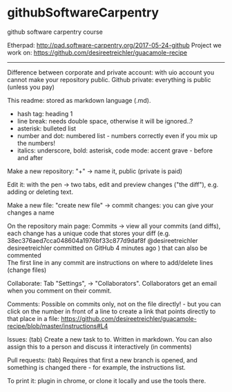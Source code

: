 # githubSoftwareCarpentry
github software carpentry course

Etherpad: http://pad.software-carpentry.org/2017-05-24-github
Project we work on: https://github.com/desireetreichler/guacamole-recipe
______________________________________________________________

Difference between corporate and private account: with uio account you cannot make your repository public. Github private: everything is public (unless you pay)

This readme: stored as markdown language (.md). 
* hash tag: heading 1
* line break: needs double space, otherwise it will be ignored..?
* asterisk: bulleted list
* number and dot: numbered list - numbers correctly even if you mix up the numbers!
* italics: underscore, bold: asterisk, code mode: accent grave - before and after


Make a new repository: 
"+"   -> name it, public (private is paid)

Edit it: with the pen -> two tabs, edit and preview changes ("the diff"), e.g. adding or deleting text. 

Make a new file: 
"create new file" -> commit changes: you can give your changes a name

On the repository main page: 
Commits -> view all your commits (and diffs), each change has a unique code that stores your diff (e.g.  38ec376aed7cca048604a1976bf33c877d9daf8f @desireetreichler desireetreichler committed on GitHub 4 minutes ago ) that can also be commented  
The first line in any commit are instructions on where to add/delete lines (change files)


Collaborate:
Tab "Settings", -> "Collaborators".
Collaborators get an email when you comment on their commit.

Comments: Possible on commits only, not on the file directly! - but you can click on the number in front of a line to create a link that points directly to that place in a file: 
https://github.com/desireetreichler/guacamole-recipe/blob/master/instructions#L4

Issues: (tab)
Create a new task to to. Written in markdown. You can also assign this to a person and discuss it interactively (in comments)

Pull requests: (tab)
Requires that first a new branch is opened, and something is changed there - for example, the instructions list. 


To print it: plugin in chrome, or clone it locally and use the tools there.

